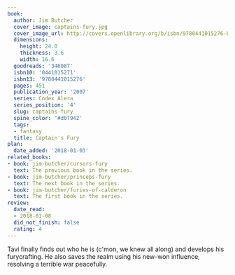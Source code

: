 ```yaml
---
book:
  author: Jim Butcher
  cover_image: captains-fury.jpg
  cover_image_url: http://covers.openlibrary.org/b/isbn/9780441015276-L.jpg
  dimensions:
    height: 24.0
    thickness: 3.6
    width: 16.6
  goodreads: '346087'
  isbn10: '0441015271'
  isbn13: '9780441015276'
  pages: 451
  publication_year: '2007'
  series: Codex Alera
  series_position: '4'
  slug: captains-fury
  spine_color: '#d07942'
  tags:
  - fantasy
  title: Captain's Fury
plan:
  date_added: '2018-01-03'
related_books:
- book: jim-butcher/cursors-fury
  text: The previous book in the series.
- book: jim-butcher/princeps-fury
  text: The next book in the series.
- book: jim-butcher/furies-of-calderon
  text: The first book in the series.
review:
  date_read:
  - 2018-01-08
  did_not_finish: false
  rating: 4
---
```


Tavi finally finds out who he is (c'mon, we knew all along) and develops his furycrafting. He also saves the realm using his new-won influence, resolving a terrible war peacefully.
